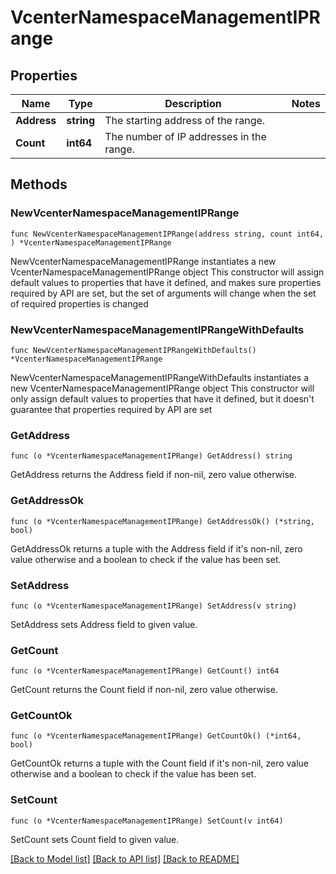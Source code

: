 # VcenterNamespaceManagementIPRange

## Properties

Name | Type | Description | Notes
------------ | ------------- | ------------- | -------------
**Address** | **string** | The starting address of the range. | 
**Count** | **int64** | The number of IP addresses in the range. | 

## Methods

### NewVcenterNamespaceManagementIPRange

`func NewVcenterNamespaceManagementIPRange(address string, count int64, ) *VcenterNamespaceManagementIPRange`

NewVcenterNamespaceManagementIPRange instantiates a new VcenterNamespaceManagementIPRange object
This constructor will assign default values to properties that have it defined,
and makes sure properties required by API are set, but the set of arguments
will change when the set of required properties is changed

### NewVcenterNamespaceManagementIPRangeWithDefaults

`func NewVcenterNamespaceManagementIPRangeWithDefaults() *VcenterNamespaceManagementIPRange`

NewVcenterNamespaceManagementIPRangeWithDefaults instantiates a new VcenterNamespaceManagementIPRange object
This constructor will only assign default values to properties that have it defined,
but it doesn't guarantee that properties required by API are set

### GetAddress

`func (o *VcenterNamespaceManagementIPRange) GetAddress() string`

GetAddress returns the Address field if non-nil, zero value otherwise.

### GetAddressOk

`func (o *VcenterNamespaceManagementIPRange) GetAddressOk() (*string, bool)`

GetAddressOk returns a tuple with the Address field if it's non-nil, zero value otherwise
and a boolean to check if the value has been set.

### SetAddress

`func (o *VcenterNamespaceManagementIPRange) SetAddress(v string)`

SetAddress sets Address field to given value.


### GetCount

`func (o *VcenterNamespaceManagementIPRange) GetCount() int64`

GetCount returns the Count field if non-nil, zero value otherwise.

### GetCountOk

`func (o *VcenterNamespaceManagementIPRange) GetCountOk() (*int64, bool)`

GetCountOk returns a tuple with the Count field if it's non-nil, zero value otherwise
and a boolean to check if the value has been set.

### SetCount

`func (o *VcenterNamespaceManagementIPRange) SetCount(v int64)`

SetCount sets Count field to given value.



[[Back to Model list]](../README.md#documentation-for-models) [[Back to API list]](../README.md#documentation-for-api-endpoints) [[Back to README]](../README.md)


